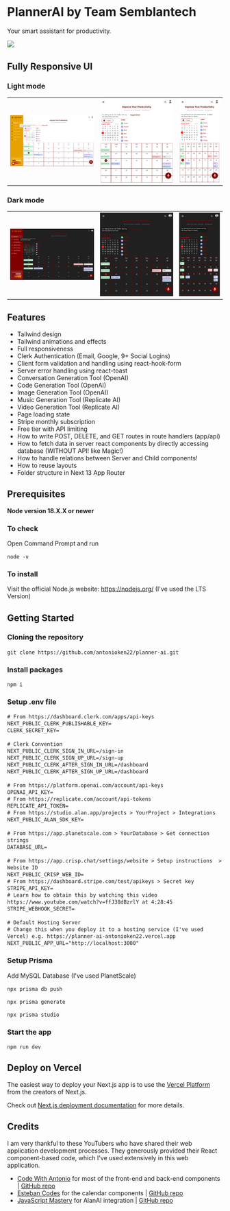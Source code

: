 # PlannerAI by Team Semblantech
Your smart assistant for productivity.

![](/demo-images/landing.png)


## Fully Responsive UI

### Light mode

<table>
  <tr>
    <td><img src="/demo-images/dashboard-lg-light.png" alt="Light Mode Large"></td>
    <td><img src="/demo-images/dashboard-md-light.png" alt="Light Mode Medium"></td>
    <td><img src="/demo-images/dashboard-sm-light.png" alt="Light Mode Small"></td>
  </tr>
</table>

### Dark mode

<table>
  <tr>
    <td><img src="/demo-images/dashboard-lg-dark.png" alt="Dark Mode Large"></td>
    <td><img src="/demo-images/dashboard-md-dark.png" alt="Dark Mode Medium"></td>
    <td><img src="/demo-images/dashboard-sm-dark.png" alt="Dark Mode Small"></td>
  </tr>
</table>


## Features
- Tailwind design
- Tailwind animations and effects
- Full responsiveness
- Clerk Authentication (Email, Google, 9+ Social Logins)
- Client form validation and handling using react-hook-form
- Server error handling using react-toast
- Conversation Generation Tool (OpenAI)
- Code Generation Tool (OpenAI)
- Image Generation Tool (OpenAI)
- Music Generation Tool (Replicate AI)
- Video Generation Tool (Replicate AI)
- Page loading state
- Stripe monthly subscription
- Free tier with API limiting
- How to write POST, DELETE, and GET routes in route handlers (app/api)
- How to fetch data in server react components by directly accessing database (WITHOUT API! like Magic!)
- How to handle relations between Server and Child components!
- How to reuse layouts
- Folder structure in Next 13 App Router


## Prerequisites
**Node version 18.X.X or newer**

### To check 
Open Command Prompt and run
```shell
node -v
```

### To install
Visit the official Node.js website: https://nodejs.org/ (I've used the LTS Version)


## Getting Started

### Cloning the repository
```shell
git clone https://github.com/antonioken22/planner-ai.git
```

### Install packages
```shell
npm i
```

### Setup .env file
```env
# From https://dashboard.clerk.com/apps/api-keys
NEXT_PUBLIC_CLERK_PUBLISHABLE_KEY=
CLERK_SECRET_KEY=

# Clerk Convention
NEXT_PUBLIC_CLERK_SIGN_IN_URL=/sign-in
NEXT_PUBLIC_CLERK_SIGN_UP_URL=/sign-up
NEXT_PUBLIC_CLERK_AFTER_SIGN_IN_URL=/dashboard
NEXT_PUBLIC_CLERK_AFTER_SIGN_UP_URL=/dashboard

# From https://platform.openai.com/account/api-keys
OPENAI_API_KEY=
# From https://replicate.com/account/api-tokens
REPLICATE_API_TOKEN=
# From https://studio.alan.app/projects > YourProject > Integrations
NEXT_PUBLIC_ALAN_SDK_KEY=

# From https://app.planetscale.com > YourDatabase > Get connection strings
DATABASE_URL=

# From https://app.crisp.chat/settings/website > Setup instructions  > Website ID
NEXT_PUBLIC_CRISP_WEB_ID=
# From https://dashboard.stripe.com/test/apikeys > Secret key
STRIPE_API_KEY=
# Learn how to obtain this by watching this video https://www.youtube.com/watch?v=ffJ38dBzrlY at 4:28:45
STRIPE_WEBHOOK_SECRET=

# Default Hosting Server
# Change this when you deploy it to a hosting service (I've used Vercel) e.g. https://planner-ai-antonioken22.vercel.app
NEXT_PUBLIC_APP_URL="http://localhost:3000"
```

### Setup Prisma
Add MySQL Database (I've used PlanetScale)

```shell
npx prisma db push
```
```shell
npx prisma generate
```
```shell
npx prisma studio
```

### Start the app

```shell
npm run dev
```

## Deploy on Vercel
The easiest way to deploy your Next.js app is to use the [Vercel Platform](https://vercel.com/new?utm_medium=default-template&filter=next.js&utm_source=create-next-app&utm_campaign=create-next-app-readme) from the creators of Next.js.

Check out [Next.js deployment documentation](https://nextjs.org/docs/deployment) for more details.

## Credits
I am very thankful to these YouTubers who have shared their web application development processes. They generously provided their React component-based code, which I've used extensively in this web application.

- [Code With Antonio](https://www.youtube.com/watch?v=ffJ38dBzrlY&t=16264s) for most of the front-end and back-end components | [GitHub repo](https://github.com/AntonioErdeljac/next13-ai-saas)
- [Esteban Codes](https://www.youtube.com/watch?v=KUKyTRYGrnU&t=7328s) for the calendar components | [GitHub repo](https://github.com/3stbn/google-calendar-clone)
- [JavaScript Mastery](https://www.youtube.com/watch?v=rqw3OftE5sA&t=704s) for AlanAI integration | [GitHub repo](https://github.com/adrianhajdin/project_news_alan_ai)
